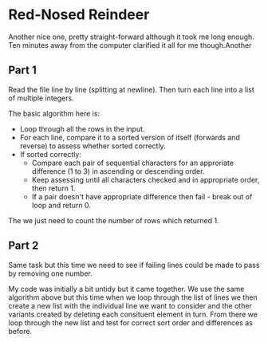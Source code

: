 # Red-Nosed Reindeer

Another nice one, pretty straight-forward although it took me long enough. Ten minutes away from the computer clarified it all for me though.Another


## Part 1

Read the file line by line (splitting at newline). Then turn each line into a list of multiple integers.

The basic algorithm here is:
 - Loop through all the rows in the input.
 - For each line, compare it to a sorted version of itself (forwards and reverse) to assess whether sorted correctly.
 - If sorted correctly:
   - Compare each pair of sequential characters for an approriate difference (1 to 3) in ascending or descending order.
   - Keep assessing until all characters checked and in appropriate order, then return 1.
   - If a pair doesn't have appropriate difference then fail - break out of loop and return 0.


The we just need to count the number of rows which returned 1.


## Part 2

Same task but this time we need to see if failing lines could be made to pass by removing one number.

My code was initially a bit untidy but it came together. We use the same algorithm above but this time when 
we loop through the list of lines we then create a new list with the individual line we want to consider and the 
other variants created by deleting each consituent element in turn. From there we loop through the new list and
test for correct sort order and differences as before.

